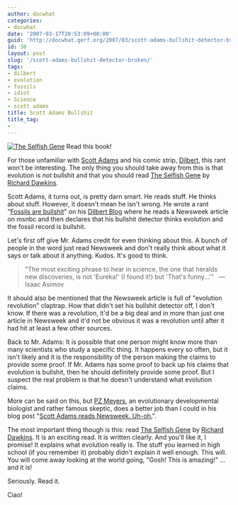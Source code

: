 ```yaml
---
author: docwhat
categories:
- docwhat
date: '2007-03-17T20:53:09+00:00'
guid: 'http://docwhat.gerf.org/2007/03/scott-adams-bullshit-detector-broken/'
id: 38
layout: post
slug: '/scott-adams-bullshit-detector-broken/'
tags:
- dilbert
- evolution
- fossils
- idiot
- Science
- scott adams
title: Scott Adams Bullshit
title_tag:
-
---
```


[![The Selfish
Gene](https://ec1.images-amazon.com/images/P/0199291152.01._SCMZZZZZZZ_.jpg)](https://www.amazon.com/gp/redirect.html%3FASIN=0199291152%26tag=thedocwha-20%26lcode=xm2%26cID=2025%26ccmID=165953%26location=/o/ASIN/0199291152%253FSubscriptionId=1N9AHEAQ2F6SVD97BE02)
Read this book!

For those unfamiliar with [Scott
Adams](http://dilbertblog.typepad.com/the_dilbert_blog/) and his comic
strip, [Dilbert](http://www.dilbert.com/), this rant won't be
interesting. The only thing you should take away from this is that
evolution is *not* bullshit and that you should read [The Selfish
Gene](https://www.amazon.com/gp/redirect.html%3FASIN=0199291152%26tag=thedocwha-20%26lcode=xm2%26cID=2025%26ccmID=165953%26location=/o/ASIN/0199291152%253FSubscriptionId=1N9AHEAQ2F6SVD97BE02)
by [Richard Dawkins](http://richarddawkins.net/home).

Scott Adams, it turns out, is pretty darn smart. He reads stuff. He
thinks about stuff. However, it doesn't mean he isn't wrong. He wrote a
rant "[Fossils are
bullshit](http://dilbertblog.typepad.com/the_dilbert_blog/2007/03/fossils_are_bul.html)"
on his [Dilbert Blog](http://dilbertblog.typepad.com/the_dilbert_blog/)
where he reads a Newsweek article on msnbc and then declares that his
bullshit detector thinks evolution and the fossil record is bullshit.

Let's first off give Mr. Adams credit for even thinking about this. A
bunch of people in the word just read Newsweek and don't really think
about what it says or talk about it anything. Kudos. It's good to think.

> "The most exciting phrase to hear in science, the one that heralds new
> discoveries, is not 'Eureka!' (I found it!) but 'That's funny...'"   —
> Isaac Asimov

It should also be mentioned that the Newsweek article is full of
"evolution revolution" claptrap. How that didn't set his bullshit
detector off, I don't know. If there was a revolution, it'd be a big
deal and in more than just one article in Newsweek and it'd not be
obvious it was a revolution until after it had hit at least a few other
sources.

Back to Mr. Adams: It is possible that one person might know more than
many scientists who study a specific thing. It happens every so often,
but it isn't likely and it is the responsibility of the person making
the claims to provide some proof. If Mr. Adams has some proof to back up
his claims that evolution is bullshit, then he should definitely provide
some proof. But I suspect the real problem is that he doesn't understand
what evolution claims.

More can be said on this, but [PZ
Meyers](https://en.wikipedia.org/wiki/PZ_Myers), an evolutionary
developmental biologist and rather famous skeptic, does a better job
than I could in his blog post "[Scott Adams reads Newsweek.
Uh-oh.](http://scienceblogs.com/pharyngula/2007/03/17/scott-adams-reads-newsweek-uho/)".

The most important thing though is this: read [The Selfish
Gene](https://www.amazon.com/gp/redirect.html%3FASIN=0199291152%26tag=thedocwha-20%26lcode=xm2%26cID=2025%26ccmID=165953%26location=/o/ASIN/0199291152%253FSubscriptionId=1N9AHEAQ2F6SVD97BE02)
by [Richard Dawkins](http://richarddawkins.net/home). It is an exciting
read. It is written clearly. And you'll like it, I promise! It explains
what evolution really is. The stuff you learned in high school (if you
remember it) probably didn't explain it well enough. This will. You will
come away looking at the world going, "Gosh! This is amazing!" … and it
is!

Seriously. Read it.

Ciao!
